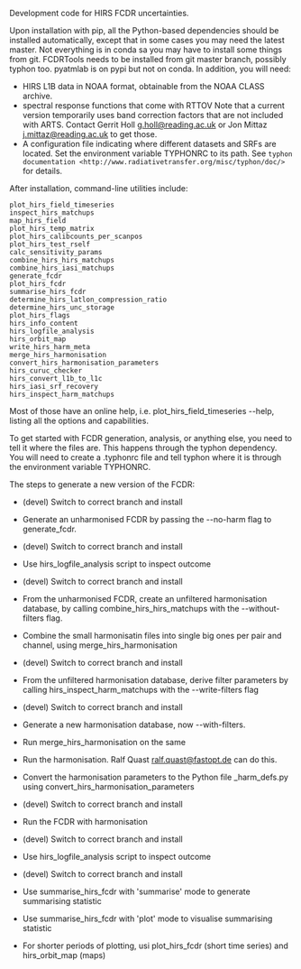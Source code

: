 Development code for HIRS FCDR uncertainties.

Upon installation with pip, all the Python-based dependencies should be
installed automatically, except that in some cases you may need the latest
master.  Not everything is in conda sa you may have to install some things
from git.  FCDRTools needs to be installed from git master branch,
possibly typhon too.  pyatmlab is on pypi but not on conda.  In addition, you will need:

- HIRS L1B data in NOAA format, obtainable from the NOAA CLASS archive.
- spectral response functions that come with RTTOV
  Note that a current version
  temporarily uses band correction factors that are not included with
  ARTS.  Contact Gerrit Holl <g.holl@reading.ac.uk> or Jon Mittaz
  <j.mittaz@reading.ac.uk> to get those.
- A configuration file indicating where different datasets and SRFs are located.
  Set the environment variable TYPHONRC to its path.  See 
  `typhon documentation <http://www.radiativetransfer.org/misc/typhon/doc/>`
  for details.

After installation, command-line utilities include:

    plot_hirs_field_timeseries
    inspect_hirs_matchups
    map_hirs_field
    plot_hirs_temp_matrix
    plot_hirs_calibcounts_per_scanpos
    plot_hirs_test_rself
    calc_sensitivity_params
    combine_hirs_hirs_matchups
    combine_hirs_iasi_matchups
    generate_fcdr
    plot_hirs_fcdr
    summarise_hirs_fcdr
    determine_hirs_latlon_compression_ratio
    determine_hirs_unc_storage
    plot_hirs_flags
    hirs_info_content
    hirs_logfile_analysis
    hirs_orbit_map
    write_hirs_harm_meta
    merge_hirs_harmonisation
    convert_hirs_harmonisation_parameters
    hirs_curuc_checker
    hirs_convert_l1b_to_l1c
    hirs_iasi_srf_recovery
    hirs_inspect_harm_matchups

Most of those have an online help, i.e. plot_hirs_field_timeseries --help,
listing all the options and capabilities.

To get started with FCDR generation, analysis, or anything else, you need
to tell it where the files are.  This happens through the typhon
dependency.  You will need to create a .typhonrc file and tell typhon
where it is through the environment variable TYPHONRC.

The steps to generate a new version of the FCDR:

- (devel) Switch to correct branch and install

- Generate an unharmonised FCDR by passing the --no-harm flag to
  generate_fcdr.

- (devel) Switch to correct branch and install

- Use hirs_logfile_analysis script to inspect outcome

- (devel) Switch to correct branch and install

- From the unharmonised FCDR, create an unfiltered harmonisation database,
  by calling combine_hirs_hirs_matchups with the --without-filters flag.

- Combine the small harmonisatin files into single big ones per pair and
  channel, using merge_hirs_harmonisation

- (devel) Switch to correct branch and install

- From the unfiltered harmonisation database, derive filter parameters by
  calling hirs_inspect_harm_matchups with the --write-filters flag

- (devel) Switch to correct branch and install

- Generate a new harmonisation database, now --with-filters.

- Run merge_hirs_harmonisation on the same

- Run the harmonisation.  Ralf Quast <ralf.quast@fastopt.de> can do this.

- Convert the harmonisation parameters to the Python file _harm_defs.py
  using convert_hirs_harmonisation_parameters

- (devel) Switch to correct branch and install

- Run the FCDR with harmonisation

- (devel) Switch to correct branch and install

- Use hirs_logfile_analysis script to inspect outcome

- (devel) Switch to correct branch and install

- Use summarise_hirs_fcdr with 'summarise' mode to generate summarising
  statistic

- Use summarise_hirs_fcdr with 'plot' mode to visualise summarising
  statistic

- For shorter periods of plotting, usi plot_hirs_fcdr (short time series)
  and hirs_orbit_map (maps)
